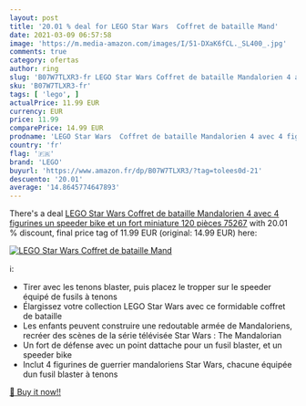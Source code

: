 ```yaml
---
layout: post
title: '20.01 % deal for LEGO Star Wars  Coffret de bataille Mand'
date: 2021-03-09 06:57:58
image: 'https://m.media-amazon.com/images/I/51-DXaK6fCL._SL400_.jpg'
comments: true
category: ofertas
author: ring
slug: 'B07W7TLXR3-fr LEGO Star Wars Coffret de bataille Mandalorien 4 avec 4...'
sku: 'B07W7TLXR3-fr'
tags: [ 'lego', ]
actualPrice: 11.99 EUR
currency: EUR
price: 11.99
comparePrice: 14.99 EUR
prodname: 'LEGO Star Wars  Coffret de bataille Mandalorien 4 avec 4 figurines  un speeder bike et un fort miniature  120 pièces  75267'
country: 'fr'
flag: '🇫🇷'
brand: 'LEGO'
buyurl: 'https://www.amazon.fr/dp/B07W7TLXR3/?tag=tolees0d-21'
descuento: '20.01'
average: '14.8645774647893'
---
```


There's a deal [LEGO Star Wars  Coffret de bataille Mandalorien 4 avec 4 figurines  un speeder bike et un fort miniature  120 pièces  75267](https://www.amazon.fr/dp/B07W7TLXR3/?tag=tolees0d-21)  with  20.01 % discount, final price tag of  11.99 EUR (original: 14.99 EUR) here:

[![LEGO Star Wars  Coffret de bataille Mand](https://m.media-amazon.com/images/I/51-DXaK6fCL._SL400_.jpg)](https://www.amazon.fr/dp/B07W7TLXR3/?tag=tolees0d-21)

ℹ️:

- Tirer avec les tenons blaster, puis placez le tropper sur le speeder équipé de fusils à tenons
- Élargissez votre collection LEGO Star Wars avec ce formidable coffret de bataille
- Les enfants peuvent construire une redoutable armée de Mandaloriens, recréer des scènes de la série télévisée Star Wars : The Mandalorian
- Un fort de défense avec un point dattache pour un fusil blaster, et un speeder bike
- Inclut 4 figurines de guerrier mandaloriens Star Wars, chacune équipée dun fusil blaster à tenons

[🛒 Buy it now!!](https://www.amazon.fr/dp/B07W7TLXR3/?tag=tolees0d-21)
